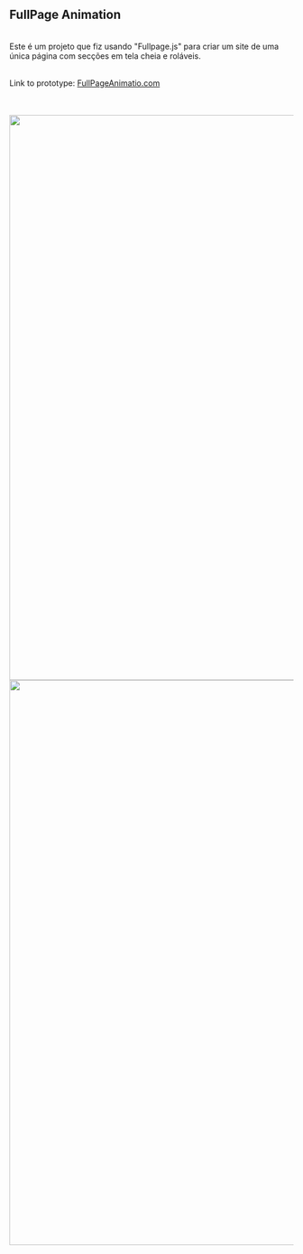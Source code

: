 ## FullPage Animation

<br />
    Este é um projeto que fiz usando "Fullpage.js" para criar um site de uma única página com secções em tela cheia e roláveis.
<br />
<br />

Link to prototype: [FullPageAnimatio.com](http://isaquesilva.infinityfreeapp.com/FullPage-Animation/)

<br />
<br />

<img src="https://github.com/IsaqueSantosSilva/FullPage-Animation/blob/main/assets/Images/demo.gif" alt="" width="1000" />
<img src="https://github.com/IsaqueSantosSilva/FullPage-Animation/blob/main/assets/images/demo.gif" alt="" width="1000" />

